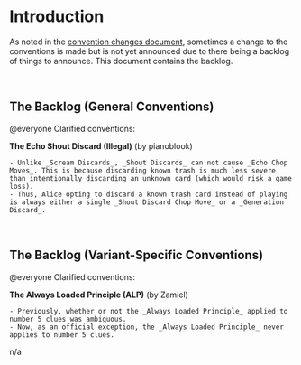 # Introduction

As noted in the [convention changes document](convention-changes.md), sometimes a change to the conventions is made but is not yet announced due to there being a backlog of things to announce. This document contains the backlog.

<br />

## The Backlog (General Conventions)

@everyone Clarified conventions:

**The Echo Shout Discard (Illegal)** (by pianoblook)

```text
- Unlike _Scream Discards_, _Shout Discards_ can not cause _Echo Chop Moves_. This is because discarding known trash is much less severe than intentionally discarding an unknown card (which would risk a game loss).
- Thus, Alice opting to discard a known trash card instead of playing is always either a single _Shout Discard Chop Move_ or a _Generation Discard_.
```

<br />

## The Backlog (Variant-Specific Conventions)

@everyone Clarified conventions:

**The Always Loaded Principle (ALP)** (by Zamiel)

```text
- Previously, whether or not the _Always Loaded Principle_ applied to number 5 clues was ambiguous.
- Now, as an official exception, the _Always Loaded Principle_ never applies to number 5 clues.

```

n/a

<br />

